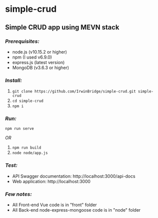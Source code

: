 # simple-crud
## Simple CRUD app using MEVN stack

### *Prerequisites:*
- node.js (v10.15.2 or higher)
- npm (I used v6.9.0)
- express.js (latest version)
- MongoDB (v3.6.3 or higher)

### *Install:*
1. ``` git clone https://github.com/IrwinBridge/simple-crud.git simple-crud ```
2.  ```cd simple-crud ```
3. ``` npm i ```

### *Run:*

``` npm run serve ```

*OR*

1.  ```npm run build ```
2.  ```node node/app.js ```

### *Test:*
- API Swagger documentation: http://localhost:3000/api-docs
- Web application: http://localhost:3000

### *Few notes:*
- All Front-end Vue code is in "front" folder
- All Back-end node-express-mongoose code is in "node" folder
